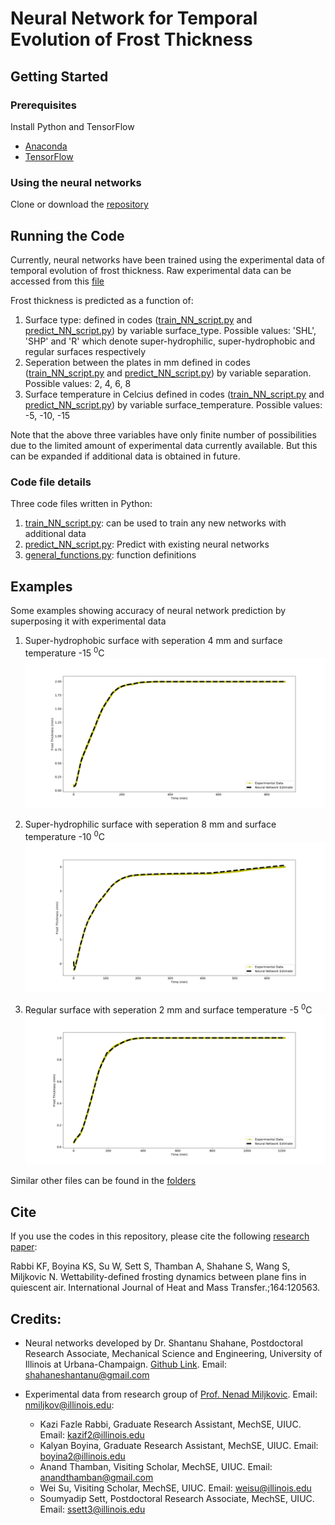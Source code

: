 # Neural Network for Temporal Evolution of Frost Thickness

## Getting Started

### Prerequisites

Install Python and TensorFlow

* [Anaconda](https://www.anaconda.com/products/individual)
* [TensorFlow](https://www.tensorflow.org/install)

### Using the neural networks
Clone or download the [repository](https://github.com/shahaneshantanu/frost-thickness-neural-network)

## Running the Code
Currently, neural networks have been trained using the experimental data of temporal evolution of frost thickness. Raw experimental data can be accessed from this [file](https://github.com/shahaneshantanu/frost-thickness-neural-network/blob/master/Neural%20Networks/Raw%20Data.xlsx)

Frost thickness is predicted as a function of:

1. Surface type: defined in codes ([train_NN_script.py](https://github.com/shahaneshantanu/frost-thickness-neural-network/blob/master/train_NN_script.py) and [predict_NN_script.py](https://github.com/shahaneshantanu/frost-thickness-neural-network/blob/master/predict_NN_script.py)) by variable surface_type. Possible values: 'SHL', 'SHP' and 'R' which denote super-hydrophilic, super-hydrophobic and regular surfaces respectively
2. Seperation between the plates in mm defined in codes ([train_NN_script.py](https://github.com/shahaneshantanu/frost-thickness-neural-network/blob/master/train_NN_script.py) and [predict_NN_script.py](https://github.com/shahaneshantanu/frost-thickness-neural-network/blob/master/predict_NN_script.py)) by variable separation. Possible values: 2, 4, 6, 8
3. Surface temperature in Celcius defined in codes ([train_NN_script.py](https://github.com/shahaneshantanu/frost-thickness-neural-network/blob/master/train_NN_script.py) and [predict_NN_script.py](https://github.com/shahaneshantanu/frost-thickness-neural-network/blob/master/predict_NN_script.py)) by variable surface_temperature. Possible values: -5, -10, -15

Note that the above three variables have only finite number of possibilities due to the limited amount of experimental data currently available. But this can be expanded if additional data is obtained in future.

### Code file details
Three code files written in Python:

1. [train_NN_script.py](https://github.com/shahaneshantanu/frost-thickness-neural-network/blob/master/train_NN_script.py): can be used to train any new networks with additional data
2. [predict_NN_script.py](https://github.com/shahaneshantanu/frost-thickness-neural-network/blob/master/predict_NN_script.py): Predict with existing neural networks
3. [general_functions.py](https://github.com/shahaneshantanu/frost-thickness-neural-network/blob/master/general_functions.py): function definitions

## Examples

Some examples showing accuracy of neural network prediction by superposing it with experimental data

1. Super-hydrophobic surface with seperation 4 mm and surface temperature -15 <sup>0</sup>C
![](https://github.com/shahaneshantanu/frost-thickness-neural-network/blob/master/Neural%20Networks/SHP_4mm_-15C%20Time%5Bmin%5D/superposed.png)

2. Super-hydrophilic surface with seperation 8 mm and surface temperature -10 <sup>0</sup>C
![](https://github.com/shahaneshantanu/frost-thickness-neural-network/blob/master/Neural%20Networks/SHL_8mm_10C/superposed.png)

3. Regular surface with seperation 2 mm and surface temperature -5 <sup>0</sup>C
![](https://github.com/shahaneshantanu/frost-thickness-neural-network/blob/master/Neural%20Networks/R_2mm_-5C%20%5Bmin%5D/superposed.png)

Similar other files can be found in the [folders](https://github.com/shahaneshantanu/frost-thickness-neural-network/tree/master/Neural%20Networks)

## Cite
If you use the codes in this repository, please cite the following [research paper](https://www.sciencedirect.com/science/article/pii/S0017931020334992):

Rabbi KF, Boyina KS, Su W, Sett S, Thamban A, Shahane S, Wang S, Miljkovic N. Wettability-defined frosting dynamics between plane fins in quiescent air. International Journal of Heat and Mass Transfer.;164:120563.

## Credits:

* Neural networks developed by Dr. Shantanu Shahane, Postdoctoral Research Associate, Mechanical Science and Engineering, University of Illinois at Urbana-Champaign. [Github Link](https://github.com/shahaneshantanu). Email: <shahaneshantanu@gmail.com>
* Experimental data from research group of [Prof. Nenad Miljkovic](http://etrl.mechanical.illinois.edu/). Email: <nmiljkov@illinois.edu>:

  * Kazi Fazle Rabbi, Graduate Research Assistant, MechSE, UIUC. Email: <kazif2@illinois.edu>
  * Kalyan Boyina, Graduate Research Assistant, MechSE, UIUC. Email: <boyina2@illinois.edu>
  * Anand Thamban, Visiting Scholar, MechSE, UIUC. Email: <anandthamban@gmail.com>
  * Wei Su, Visiting Scholar, MechSE, UIUC. Email: <weisu@illinois.edu>
  * Soumyadip Sett, Postdoctoral Research Associate, MechSE, UIUC. Email: <ssett3@illinois.edu>
